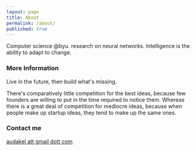 ```yaml
---
layout: page
title: About
permalink: /about/
published: true
---
```


Computer science @byu. research on neural networks. Intelligence is the ability to adapt to change.

### More Information

Live in the future, then build what's missing.

There's comparatively little competition for the best ideas, because few founders are willing to put in the time required to notice them. Whereas there is a great deal of competition for mediocre ideas, because when people make up startup ideas, they tend to make up the same ones.

### Contact me

[audakel att gmail dott com](mailto:audakel(youKnowWhat)gmail(dott)com)
